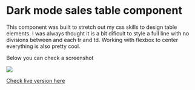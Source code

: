 # Dark mode sales table component

This component was built to stretch out my css skills to design table elements. I was always thought it is a bit dificult to style a full line with no divisions between and each tr and td. Working with flexbox to center everything is also pretty cool.

Below you can check a screenshot

![](https://i.imgur.com/zSiFIXg.png)

[Check live version here](https://codepen.io/pbruny/full/XWXOdJK)